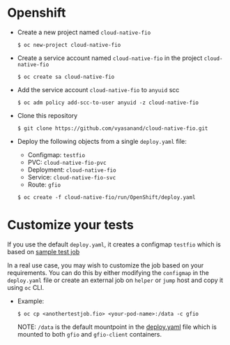 # Openshift

* Create a new project named `cloud-native-fio`
  
  ```$ oc new-project cloud-native-fio```

* Create a service account named `cloud-native-fio` in the project `cloud-native-fio`
  
  ```$ oc create sa cloud-native-fio```

* Add the service account `cloud-native-fio` to `anyuid` scc
  
  ```$ oc adm policy add-scc-to-user anyuid -z cloud-native-fio```

* Clone this repository
  
  ```$ git clone https://github.com/vyasanand/cloud-native-fio.git```

* Deploy the following objects from a single `deploy.yaml` file:
  * Configmap: `testfio`
  * PVC: `cloud-native-fio-pvc`
  * Deployment: `cloud-native-fio`
  * Service: `cloud-native-fio-svc`
  * Route: `gfio`

  ```$ oc create -f cloud-native-fio/run/OpenShift/deploy.yaml```

# Customize your tests

If you use the default `deploy.yaml`, it creates a configmap `testfio` which is based on [sample test job](main/run/fio/test.fio)

In a real use case, you may wish to customize the job based on your requirements. You can do this by either modifying the `configmap` in the `deploy.yaml` file or create an external job on `helper` or `jump` host and copy it using `oc` CLI.

* Example:

  ```$ oc cp <anothertestjob.fio> <your-pod-name>:/data -c gfio```

  NOTE: `/data` is the default mountpoint in the [deploy.yaml](main/run/OpenShift/deploy.yaml) file which is mounted to both `gfio` and `gfio-client` containers.
